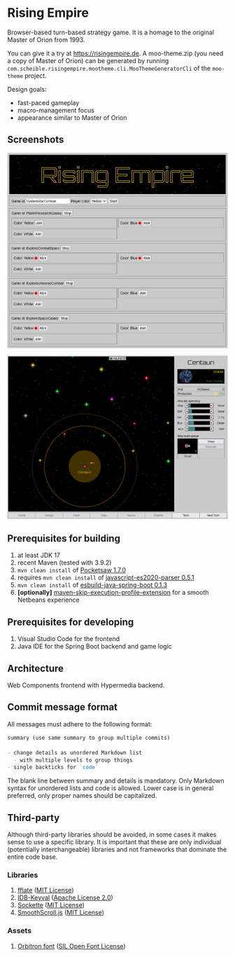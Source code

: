 # Rising Empire

Browser-based turn-based strategy game.
It is a homage to the original Master of Orion from 1993.

You can give it a try at https://risingempire.de.
A moo-theme.zip (you need a copy of Master of Orion) can be generated by running `com.scheible.risingempire.mootheme.cli.MooThemeGeneratorCli` of the `moo-theme` project.

Design goals:

- fast-paced gameplay
- macro-management focus
- appearance similar to Master of Orion

## Screenshots

![Game browser](game-browser.png "Game browser")

![Main page with Master of Orion theme](main-page.png "Main page with Master of Orion theme")

## Prerequisites for building

1. at least JDK 17
1. recent Maven (tested with 3.9.2)
1. `mvn clean install` of [Pocketsaw 1.7.0](https://github.com/janScheible/pocketsaw/tree/1.7.0)
1. requires `mvn clean install` of [javascript-es2020-parser 0.5.1](https://github.com/janScheible/javascript-es2020-parser/tree/0.5.1)
1. `mvn clean install` of [esbuild-java-spring-boot 0.1.3](https://github.com/janScheible/esbuild-java-spring-boot)
1. **[optionally]** [maven-skip-execution-profile-extension](https://github.com/janScheible/spring-boot-netbeans-getting-started/tree/master/skip-execution-profile/maven-skip-execution-profile-extension) for a smooth Netbeans experience

## Prerequisites for developing

1. Visual Studio Code for the frontend
1. Java IDE for the Spring Boot backend and game logic

## Architecture

Web Components frontend with Hypermedia backend.

## Commit message format

All messages must adhere to the following format:

```markdown
summary (use same summary to group multiple commits)

- change details as unordered Markdown list
  - with multiple levels to group things
- single backticks for `code`
```

The blank line between summary and details is mandatory.
Only Markdown syntax for unordered lists and code is allowed.
Lower case is in general preferred, only proper names should be capitalized.

## Third-party

Although third-party libraries should be avoided, in some cases it makes sense to use a specific library. It is important that these are only individual (potentially interchangeable) libraries and not frameworks that dominate the entire code base.

### Libraries

1. [fflate](https://github.com/101arrowz/fflate) ([MIT License](https://opensource.org/license/MIT/))
1. [IDB-Keyval](https://github.com/jakearchibald/idb-keyval) ([Apache License 2.0](https://opensource.org/license/apache-2-0/))
1. [Sockette](https://github.com/lukeed/sockette) ([MIT License](https://opensource.org/license/MIT/))
1. [SmoothScroll.js](https://github.com/LieutenantPeacock/SmoothScroll) ([MIT License](https://opensource.org/license/MIT/))

### Assets

1.  [Orbitron font](https://www.1001fonts.com/orbitron-font.html) ([SIL Open Font License](http://scripts.sil.org/OFL))
